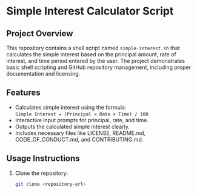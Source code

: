 # Simple Interest Calculator Script

## Project Overview

This repository contains a shell script named `simple-interest.sh` that calculates the simple interest based on the principal amount, rate of interest, and time period entered by the user. The project demonstrates basic shell scripting and GitHub repository management, including proper documentation and licensing.

## Features

- Calculates simple interest using the formula:  
  `Simple Interest = (Principal × Rate × Time) / 100`
- Interactive input prompts for principal, rate, and time.
- Outputs the calculated simple interest clearly.
- Includes necessary files like LICENSE, README.md, CODE_OF_CONDUCT.md, and CONTRIBUTING.md.

## Usage Instructions

1. Clone the repository:  
   ```bash
   git clone <repository-url>
